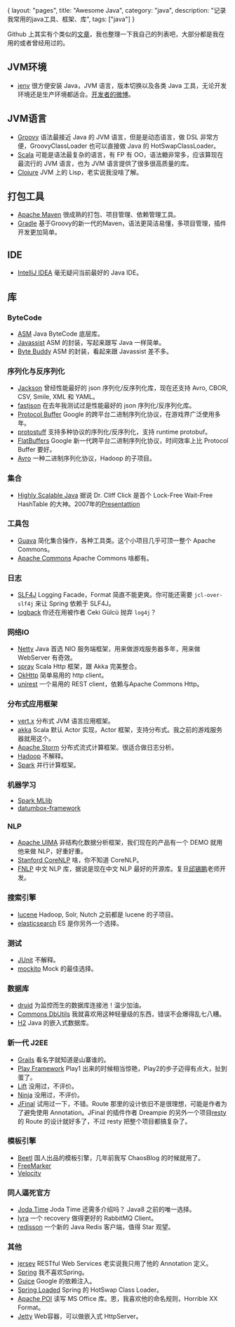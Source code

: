{
layout: "pages",
title: "Awesome Java",
category: "java",
description: "记录我常用的java工具、框架、库",
tags: ["java"]
}

Github 上其实有个类似的[文章](https://github.com/akullpp/awesome-java)，我也整理一下我自己的列表吧，大部分都是我在用的或者曾经用过的。

## JVM环境

- [jenv](http://jenv.io/) 很方便安装 Java，JVM 语言，版本切换以及各类 Java 工具，无论开发环境还是生产环境都适合。[开发者的微博](http://weibo.com/u/1786665787)。

## JVM语言

- [Groovy](http://groovy.codehaus.org/) 语法最接近 Java 的 JVM 语言，但是是动态语言，做 DSL 非常方便，GroovyClassLoader 也可以直接做 Java 的 HotSwapClassLoader。
- [Scala](http://www.scala-lang.org/) 可能是语法最复杂的语言，有 FP 有 OO，语法糖非常多，应该算现在最流行的 JVM 语言，也为 JVM 语言提供了很多很高质量的库。
- [Clojure](http://clojure.org/) JVM 上的 Lisp，老实说我没啥了解。


## 打包工具

- [Apache Maven](http://maven.apache.org/) 很成熟的打包、项目管理、依赖管理工具。
- [Gradle](https://www.gradle.org/) 基于Groovy的新一代的Maven，语法更简洁易懂，多项目管理，插件开发更加简单。

## IDE

- [IntelliJ IDEA](https://www.jetbrains.com/idea/) 毫无疑问当前最好的 Java IDE。

## 库

### ByteCode

- [ASM](http://asm.ow2.org/) Java ByteCode 底层库。
- [Javassist](http://www.csg.ci.i.u-tokyo.ac.jp/~chiba/javassist/) ASM 的封装，写起来跟写 Java 一样简单。
- [Byte Buddy](https://github.com/raphw/byte-buddy) ASM 的封装，看起来跟 Javassist 差不多。

### 序列化与反序列化

- [Jackson](http://wiki.fasterxml.com/JacksonHome) 曾经性能最好的 json 序列化/反序列化库，现在还支持 Avro, CBOR, CSV, Smile, XML 和 YAML。
- [fastjson](https://github.com/alibaba/fastjson) 在去年我测试过是性能最好的 json 序列化/反序列化库。
- [Protocol Buffer](https://github.com/google/protobuf) Google 的跨平台二进制序列化协议，在游戏界广泛使用多年。
- [protostuff](https://github.com/protostuff/protostuff) 支持多种协议的序列化/反序列化，支持 runtime protobuf。
- [FlatBuffers](http://google.github.io/flatbuffers/) Google 新一代跨平台二进制序列化协议，时间效率上比 Protocol Buffer 要好。
- [Avro](http://avro.apache.org/) 一种二进制序列化协议，Hadoop 的子项目。


### 集合

- [Highly Scalable Java](http://sourceforge.net/projects/high-scale-lib/) 据说 Dr. Cliff Click 是首个 Lock-Free Wait-Free HashTable 的大神。2007年的[Presentattion](http://web.stanford.edu/class/ee380/Abstracts/070221_LockFreeHash.pdf)

### 工具包

- [Guava](https://github.com/google/guava) 简化集合操作，各种工具类。这个小项目几乎可顶一整个 Apache Commons。
- [Apache Commons](http://commons.apache.org/) Apache Commons 啥都有。

### 日志

- [SLF4J](https://github.com/qos-ch/slf4j) Logging Facade，Format 简直不能更爽。你可能还需要 `jcl-over-slf4j` 来让 Spring 依赖于 SLF4J。
- [logback](https://github.com/qos-ch/logback) 你还在用被作者 Ceki Gülcü 抛弃 `log4j`？

### 网络IO

- [Netty](http://netty.io) Java 首选 NIO 服务端框架，用来做游戏服务器多年，用来做 WebServer 有奇效。
- [spray](http://spray.io/) Scala Http 框架，跟 Akka 完美整合。
- [OkHttp](http://square.github.io/okhttp/) 简单易用的 http client。
- [unirest](https://github.com/Mashape/unirest-java) 一个易用的 REST client，依赖与Apache Commons Http。

### 分布式应用框架

- [vert.x](http://vertx.io/) 分布式 JVM 语言应用框架。
- [akka](http://akka.io/) Scala 默认 Actor 实现，Actor 框架，支持分布式。我之前的游戏服务器就用这个。
- [Apache Storm](http://storm.apache.org/) 分布式流式计算框架。很适合做日志分析。
- [Hadoop](http://hadoop.apache.org/) 不解释。
- [Spark](https://spark.apache.org/) 并行计算框架。

### 机器学习

- [Spark MLlib](https://spark.apache.org/mllib/)
- [datumbox-framework](https://github.com/datumbox/datumbox-framework)

### NLP

- [Apache UIMA](https://uima.apache.org/) 非结构化数据分析框架，我们现在的产品有一个 DEMO 就用他来做 NLP，好重好重。
- [Stanford CoreNLP](http://nlp.stanford.edu/software/corenlp.shtml) 啥，你不知道 CoreNLP。
- [FNLP](https://github.com/xpqiu/fnlp/) 中文 NLP 库，据说是现在中文 NLP 最好的开源库。复旦[邱锡鹏](http://weibo.com/u/1891924883)老师开发。

### 搜索引擎

- [lucene](http://lucene.apache.org/) Hadoop, Solr, Nutch 之前都是 lucene 的子项目。
- [elasticsearch](http://www.elasticsearch.org/) ES 是你另外一个选择。

### 测试

- [JUnit](http://junit.org/) 不解释。
- [mockito](https://github.com/mockito/mockito) Mock 的最佳选择。

### 数据库

- [druid](https://github.com/alibaba/druid) 为监控而生的数据库连接池！温少加油。
- [Commons DbUtils](http://commons.apache.org/proper/commons-dbutils/) 我就喜欢用这种轻量级的东西，错误不会爆得乱七八糟。
- [H2](http://h2database.com/html/main.html) Java 的嵌入式数据库。

### 新一代 J2EE

- [Grails](https://grails.org/) 看名字就知道是山寨谁的。
- [Play Framework](https://www.playframework.com/) Play1 出来的时候相当惊艳，Play2的步子迈得有点大，扯到蛋了。 
- [Lift](http://liftweb.net/) 没用过，不评价。
- [Ninja](http://www.ninjaframework.org/) 没用过，不评价。
- [JFinal](http://www.jfinal.com/) 试用过一下，不错。Route 那里的设计依旧不是很理想，可能是作者为了避免使用 Annotation。JFinal 的插件作者 Dreampie 的另外一个项目[resty](https://github.com/Dreampie/resty)的 Route 的设计就好多了，不过 resty 把整个项目都搞复杂了。

### 模板引擎

- [Beetl](http://www.oschina.net/p/beetl) 国人出品的模板引擎，几年前我写 ChaosBlog 的时候就用了。
- [FreeMarker](http://freemarker.org/) 
- [Velocity](http://velocity.apache.org/) 

### 同人逼死官方

- [Joda Time](http://www.joda.org/joda-time/) Joda Time 还需多介绍吗？ Java8 之前的唯一选择。
- [lyra](https://github.com/jhalterman/lyra) 一个 recovery 做得更好的 RabbitMQ Client。
- [redisson](https://github.com/mrniko/redisson) 一个新的 Java Redis 客户端，值得 Star 观望。

### 其他

- [jersey](https://jersey.java.net/) RESTful Web Services 老实说我只用了他的 Annotation 定义。
- [Spring](http://spring.io/) 我不喜欢Spring。
- [Guice](https://github.com/google/guice) Google 的依赖注入。
- [Spring Loaded](https://github.com/spring-projects/spring-loaded) Spring 的 HotSwap Class Loader。
- [Apache POI](http://poi.apache.org/) 读写 MS Office 库。恩，我喜欢他的命名规则，Horrible XX Format。
- [Jetty](http://eclipse.org/jetty/) Web容器，可以做嵌入式 HttpServer。


